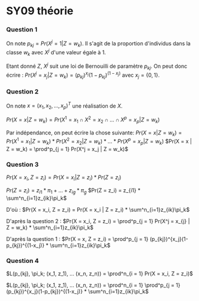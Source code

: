# SY09 théorie

### Question 1
On note $p_{kj} = Pr(X^j = 1 | Z = w_k)$. Il s'agit de la proportion d'individus dans la classe $w_k$ avec $X^j$ d'une valeur égale à 1.

Etant donné $Z$, $X^j$ suit une loi de Bernouilli de paramètre $p_{kj}$. 
On peut donc écrire : $Pr(X^j = x_j | Z = w_k) = (p_{kj})^{x_j}(1-p_{kj})^{(1-x_j)}$ avec $x_j = \{0, 1\}$.

### Question 2

On note $x = (x_1, x_2, ..., x_p)^T$ une réalisation de $X$. 

$Pr(X = x | Z = w_k) = Pr(X^1 = x_1 \cap X^2 = x_2 \cap \ldots \cap X^p = x_p | Z = w_k)$

Par indépendance, on peut écrire la chose suivante: 
$Pr(X = x | Z = w_k) = Pr(X^1 = x_1 | Z = w_k) * Pr(X^2 = x_2 | Z = w_k) * \ldots * Pr(X^p = x_p | Z = w_k)$
$Pr(X = x | Z = w_k) = \prod^p_{j = 1} Pr(X^j = x_j | Z = w_k)$

### Question 3

$Pr(X = x_i, Z = z_i) = Pr(X = x_i | Z = z_i) * Pr(Z = z_i)$

$Pr(Z = z_i) = z_{i1} * \pi_1 + ... + z_{ig} * \pi_g$
$Pr(Z = z_i) = z_{i1} * \sum^n_{i=1}z_{ik}\pi_k$

D'où : 
$Pr(X = x_i, Z = z_i) = Pr(X = x_i | Z = z_i) * \sum^n_{i=1}z_{ik}\pi_k$

D'après la question 2 : 
$Pr(X = x_i, Z = z_i) = \prod^p_{j = 1} Pr(X^j = x_{j} | Z = w_k) * \sum^n_{i=1}z_{ik}\pi_k$

D'après la question 1 : 
$Pr(X = x, Z = z_i) = \prod^p_{j = 1} (p_{kj})^{x_j}(1-p_{kj})^{(1-x_j)} * \sum^n_{i=1}z_{ik}\pi_k$


### Question 4

$L(p_{kj}, \pi_k; (x_1, z_1), ... (x_n, z_n)) = \prod^n_{i = 1} Pr(X = x_i, Z = z_i)$

$L(p_{kj}, \pi_k; (x_1, z_1), ... (x_n, z_n)) = \prod^n_{i = 1} \prod^p_{j = 1} (p_{kj})^{x_j}(1-p_{kj})^{(1-x_j)} * \sum^n_{i=1}z_{ik}\pi_k$

